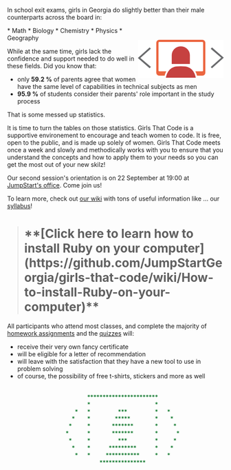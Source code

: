 In school exit exams, girls in Georgia do slightly better than their male counterparts across the board in:


<img align="right" style="margin-top:30px" alt="Girls That Code Logo" title="Girls That Code Logo" src="images/girlsthatcode200px.png" />
* Math
* Biology
* Chemistry
* Physics
* Geography

While at the same time, girls lack the confidence and support needed to do well in these fields.
Did you know that:
* only **59.2 %** of parents agree that women have the same level of capabilities in technical subjects as men
* **95.9 %** of students consider their parents' role important in the study process

That is some messed up statistics.

It is time to turn the tables on those statistics. Girls That Code is a supportive environement to encourage and teach women to code. It is free, open to the public, and is made up solely of women. Girls That Code meets once a week and slowly and methodically works with you to ensure that you understand the concepts and how to apply them to your needs so you can get the most out of your new skilz!

Our second session's orientation is on 22 September at 19:00 at [JumpStart's office](http://maps.ge/s/SkUe). Come join us!

To learn more, check out [our wiki](https://github.com/JumpStartGeorgia/girls-that-code/wiki) with tons of useful information like ... our [syllabus](https://github.com/JumpStartGeorgia/girls-that-code/wiki/Syllabus)!

> <h1>**[Click here to learn how to install Ruby on your computer](https://github.com/JumpStartGeorgia/girls-that-code/wiki/How-to-install-Ruby-on-your-computer)**</h1>

All participants who attend most classes, and complete the majority of [homework assignments](https://github.com/JumpStartGeorgia/girls-that-code/tree/master/homework) and the [quizzes](https://github.com/JumpStartGeorgia/girls-that-code/tree/master/quizzes) will:
* receive their very own fancy certificate
* will be eligible for a letter of recommendation
* will leave with the satisfaction that they have a new tool to use in problem solving
* of course, the possibility of free t-shirts, stickers and more as well

```ruby

                          ***********************         
                          *                     *        
                      *   *         ***         *   *     
                     *    *        *****        *    *    
                    *     *       *******       *     *    
                   *      *       *******       *      *  
                    *     *         ***         *     *   
                     *    *      *********      *    *   
                      *   *     ***********     *   *     
                              ***************

```
